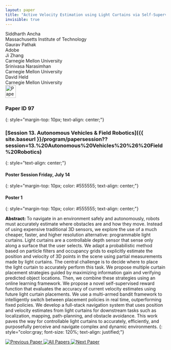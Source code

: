 ```yaml
---
layout: paper
title: "Active Velocity Estimation using Light Curtains via Self-Supervised Multi-Armed Bandits"
invisible: true
---
```

<div class="paper-authors">
<div class="paper-author-box">
    <div class="paper-author-name">Siddharth  Ancha</div>
    <div class="paper-author-uni">Massachusetts Institute of Technology</div>
</div>
<div class="paper-author-box">
    <div class="paper-author-name">Gaurav Pathak</div>
    <div class="paper-author-uni">Adobe</div>
</div>
<div class="paper-author-box">
    <div class="paper-author-name">Ji Zhang</div>
    <div class="paper-author-uni">Carnegie Mellon University</div>
</div>
<div class="paper-author-box">
    <div class="paper-author-name">Srinivasa Narasimhan</div>
    <div class="paper-author-uni">Carnegie Mellon University</div>
</div>
<div class="paper-author-box">
    <div class="paper-author-name">David Held</div>
    <div class="paper-author-uni">Carnegie Mellon University</div>
</div>

</div><div class="paper-pdf">
<div> <a href="http://www.roboticsproceedings.org/rss19/p097.pdf"><img src="{{ site.baseurl }}/images/paper_link.png" alt="Paper Website" width = "33"  height = "40"/></a> </div>
</div>

### Paper ID 97
{: style="margin-top: 10px; text-align: center;"}

### [Session 13. Autonomous Vehicles & Field Robotics]({{ site.baseurl }}/program/papersession??session=13.%20Autonomous%20Vehicles%20%26%20Field%20Robotics)
{: style="text-align: center;"}

#### Poster Session Friday, July 14
{: style="margin-top: 10px; color: #555555; text-align: center;"}

#### Poster 1
{: style="margin-top: 10px; color: #555555; text-align: center;"}

<b style="color: black;">Abstract: </b>To navigate in an environment safely and autonomously, robots must accurately estimate where obstacles are and how they move. Instead of using expensive traditional 3D sensors, we explore the use of a much cheaper, faster, and higher resolution alternative: programmable light curtains. Light curtains are a controllable depth sensor that sense only along a surface that the user selects. We adapt a probabilistic method based on particle filters and occupancy grids to explicitly estimate the position and velocity of 3D points in the scene using partial measurements made by light curtains. The central challenge is to decide where to place the light curtain to accurately perform this task. We propose multiple curtain placement strategies guided by maximizing information gain and verifying predicted object locations. Then, we combine these strategies using an online learning framework. We propose a novel self-supervised reward function that evaluates the accuracy of current velocity estimates using future light curtain placements. We use a multi-armed bandit framework to intelligently switch between placement policies in real time, outperforming fixed policies. We develop a full-stack navigation system that uses position and velocity estimates from light curtains for downstream tasks such as localization, mapping, path-planning, and obstacle avoidance. This work paves the way for controllable light curtains to accurately, efficiently, and purposefully perceive and navigate complex and dynamic environments.
{: style="color:gray; font-size: 120%; text-align: justified;"}


<div class="paper-menu">
<a href="{{ site.baseurl }}/program/papers/096/"> <img src="{{ site.baseurl }}/images/previous_paper_icon.png" alt="Previous Paper" title="Previous Paper"/> </a>
<a href="{{ site.baseurl }}/program/papers"><img src="{{ site.baseurl }}/images/overview_icon.png" alt="All Papers" title="All Papers"/> </a>
<a href="{{ site.baseurl }}/program/papers/098/"> <img src="{{ site.baseurl }}/images/next_paper_icon.png" alt="Next Paper" title="Next Paper"/> </a>

</div>
